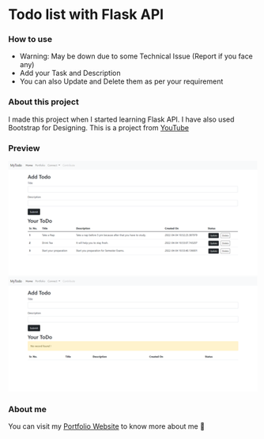 # Todo list with Flask API

### How to use
*  Warning: May be down due to some Technical Issue (Report if you face any)
*  Add your Task and Description
*  You can also Update and Delete them as per your requirement

### About this project
I made this project when I started learning Flask API. I have also used Bootstrap for Designing. This is a project from [YouTube](https://youtu.be/oA8brF3w5XQ)

### Preview
![actual_preview](https://github.com/Abhilashgupta2706/MyTodo-FlaskApp/blob/main/files/preview%20imgs/preview.png)
![no_record_found](https://github.com/Abhilashgupta2706/MyTodo-FlaskApp/blob/main/files/preview%20imgs/no_record_found.png)

### About me
You can visit my [Portfolio Website](https://abhilash-gupta.web.app/) to know more about me 🤗
